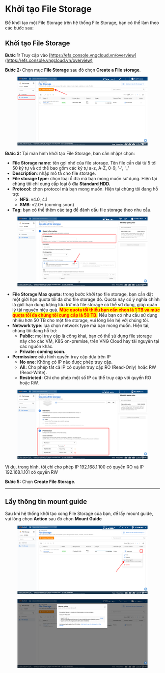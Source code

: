 # Khởi tạo File Storage

Để khởi tạo một File Storage trên hệ thống File Storage, bạn có thể làm theo các bước sau:

## Khởi tạo File Storage

**Bước 1:** Truy cập vào [https://efs.console.vngcloud.vn/overview](https://efs.console.vngcloud.vn/overview)

**Bước 2:** Chọn mục **File Storage** sau đó chọn **Create a File storage**.

<figure><img src="../../../.gitbook/assets/image (818).png" alt=""><figcaption></figcaption></figure>

**Bước 3:** Tại màn hình khởi tạo File Storage, bạn cần nhập/ chọn:&#x20;

* **File Storage name:** tên gợi nhớ của file storage. Tên file cần dài từ 5 tới 50 ký tự và có thể bao gồm các ký tự a-z, A-Z, 0-9, '-', '\_'
* **Description**: nhập mô tả cho file storage.
* **File storage type:** chọn loại ổ đĩa mà bạn mong muốn sử dụng. Hiện tại chúng tôi chỉ cung cấp loại ổ đĩa **Standard HDD.**
* **Protocol:** chọn protocol mà bạn mong muốn. Hiện tại chúng tôi đang hỗ trợ:
  * **NFS**: v4.0, 4.1
  * **SMB**: v2.0+ (coming soon)
* **Tag:** bạn có thể thêm các tag để đánh dầu file storage theo nhu cầu.

<figure><img src="../../../.gitbook/assets/image (1) (4).png" alt=""><figcaption></figcaption></figure>

* **File Storage Max quota:** trong bước khởi tạo file storage, bạn cần đặt một giới hạn quota tối đa cho file storage đó. Quota này có ý nghĩa chính là giới hạn dung lượng lưu trữ mà file storage có thể sử dụng, giúp quản lý tài nguyên hiệu quả. <mark style="color:red;">**Mức quota tối thiểu bạn cần chọn là 1 TB và mức quota tối đa chúng tôi cung cấp là 50 TB.**</mark> Nếu bạn có nhu cấu sử dụng nhiều hơn 50 TB cho một file storage, vui lòng liên hệ với chúng tôi.
* **Network type**: lựa chọn network type mà bạn mong muốn. Hiện tại, chúng tôi đang hỗ trợ:&#x20;
  * **Public**: mọi truy cập là công khai, bạn có thể sử dụng file storage này cho các VM, K8S on-premise, trên VNG Cloud hay tài nguyên tại các nguồn khác.&#x20;
  * **Private: coming soon.**
* **Permission: c**ấu hình quyền truy cập dựa trên IP
  * **No one:** Không có IP nào được phép truy cập.
  * **All:** Cho phép tất cả IP có quyền truy cập RO (Read-Only) hoặc RW (Read-Write).
  * **Restricted:** Chỉ cho phép một số IP cụ thể truy cập với quyền RO hoặc RW.

<figure><img src="../../../.gitbook/assets/image (2) (4).png" alt=""><figcaption></figcaption></figure>

Ví dụ, trong hình, tôi chỉ cho phép IP 192.168.1.100 có quyền RO và IP 192.168.1.101 có quyền RW

**Bước 5:** Chọn **Create File Storage.**

***

## Lấy thông tin mount guide

Sau khi hệ thống khởi tạo xong File Storage của bạn, để lấy mount guide, vui lòng chọn **Action** sau đó chọn **Mount Guide**

<figure><img src="../../../.gitbook/assets/image (3) (4).png" alt=""><figcaption></figcaption></figure>

<figure><img src="../../../.gitbook/assets/image (4) (4).png" alt=""><figcaption></figcaption></figure>
